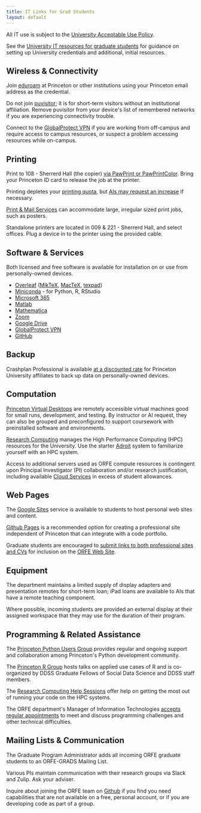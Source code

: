 ```yaml
---
title: IT Links for Grad Students
layout: default
---
```


All IT use is subject to the [University Acceptable Use Policy][1].

See the [University IT resources for graduate students](https://oit.princeton.edu/get-started/faculty-and-staff) for guidance on setting up University credentials and additional, initial resources.

## Wireless & Connectivity

Join [eduroam][4] at Princeton or other institutions using your Princeton email address as the credential.

Do not join [puvisitor][5]; it is for short-term visitors without an institutional affiliation.  Remove puvisitor from your device's list of remembered networks if you are experiencing connectivity trouble.

Connect to the [GlobalProtect VPN][16] if you are working from off-campus and require access to campus resources, or suspect a problem accessing resources while on-campus.

## Printing

Print to 108 - Sherrerd Hall (the copier) [via PawPrint or PawPrintColor][8].  Bring your Princeton ID card to release the job at the printer.

Printing depletes your [printing quota](https://kb.princeton.edu/8329#section5), but [AIs may request an increase](https://orfe.princeton.edu/graduate/aiprint) if necessary.

[Print & Mail Services][9] can accommodate large, irregular sized print jobs, such as posters.

Standalone printers are located in 009 & 221 - Sherrerd Hall, and select offices. Plug a device in to the printer using the provided cable.

## Software & Services

Both licensed and free software is available for installation on or use from personally-owned devices.

* [Overleaf][32] ([MikTeX][29], [MacTeX][30], [texpad][31])
* [Miniconda][33] - for Python, R, RStudio
* [Microsoft 365][10]
* [Matlab][11]
* [Mathematica][12]
* [Zoom][35]
* [Google Drive][15]
* [GlobalProtect VPN][16]
* [GitHub][38]

## Backup

Crashplan Professional is available [at a discounted rate][40] for Princeton University affiliates to back up data on personally-owned devices.

## Computation

[Princeton Virtual Desktops][37] are remotely accessible virtual machines good for small runs, development, and testing.  By instructor or AI request, they can also be grouped and preconfigured to support coursework with preinstalled software and environments.

[Research Computing][19] manages the High Performance Computing (HPC) resources for the University.  Use the starter [Adroit][21] system to familiarize yourself with an HPC system.

Access to additional servers used as ORFE compute resources is contingent upon Principal Investigator (PI) collaboration and/or research justification, including available [Cloud Services][36] in excess of student allowances.

## Web Pages

The [Google Sites][41] service is available to students to host personal web sites and content.

[Github Pages][28] is a recommended option for creating a professional site independent of Princeton that can integrate with a code portfolio. 

Graduate students are encouraged to [submit links to both professional sites and CVs][42] for inclusion on the [ORFE Web Site][25].


## Equipment

The department maintains a limited supply of display adapters and presentation remotes for short-term loan; iPad loans are available to AIs that have a remote teaching component.

Where possible, incoming students are provided an external display at their assigned workspace that they may use for the duration of their program.

## Programming & Related Assistance

The [Princeton Python Users Group][43] provides regular and ongoing support and collaboration among Princeton's Python development community.

The [Princeton R Group][44] hosts talks on applied use cases of R and is co-organized by DDSS Graduate Fellows of Social Data Science and DDSS staff members.

The [Research Computing Help Sessions](https://researchcomputing.princeton.edu/support/help-sessions) offer help on getting the most out of running your code on the HPC systems.

The ORFE department's Manager of Information Technologies [accepts regular appointments](https://orfe.princeton.edu/bino) to meet and discuss programming challenges and other technical difficulties.

## Mailing Lists & Communication

The Graduate Program Administrator adds all incoming ORFE graduate students to an ORFE-GRADS Mailing List.

Various PIs maintain communication with their research groups via Slack and Zulip.  Ask your adviser.

Inquire about joining the ORFE team on [Github][27] if you find you need capabilities that are not available on a free, personal account, or if you are developing code as part of a group.

[1]: <https://www.princeton.edu/itpolicy>
[3]: <https://princeton.service-now.com/service?id=kb_article&sys_id=26de00a81be3205041bd6286624bcbb3#section0>
[4]: <https://kb.princeton.edu/KB0010255>
[5]: <https://princeton.service-now.com/service?id=kb_article&sys_id=26de00a81be3205041bd6286624bcbb3#section0>
[7]: <http://orfe.princeton.edu/help/printing>
[8]: <https://orfe.princeton.edu/print>
[9]: <https://printandmail.princeton.edu>
[10]: <https://kb.princeton.edu/9416>
[11]: <https://kb.princeton.edu/KB0011341>
[12]: <https://kb.princeton.edu/KB0011002>
[13]: <mailto:orfehelp@princeton.edu>
[14]: <https://princeton.service-now.com/service?id=sc_cat_item&sys_id=4db8b6b04f99e74cf56c0ad14210c77a>
[15]: <https://kb.princeton.edu/1128>
[16]: <https://www.princeton.edu/vpn>
[17]: <https://get.teamviewer.com/orfehelp>
[18]: <https://princeton.service-now.com/service?id=sc_cat_item&sys_id=91724a974f2ffe8018ddd48e5210c72a>
[19]: <https://www.princeton.edu/researchcomputing>
[20]: <https://www.princeton.edu/researchcomputing/computational-hardware/nobel>
[21]: <https://www.princeton.edu/researchcomputing/computational-hardware/adroit>
[22]: <https://orfe.princeton.edu/help/hardware>
[23]: <https://www.princeton.edu/clusters/cluster-list>
[24]: <https://scholar.princeton.edu>
[25]: <https://orfe.princeton.edu/>
[27]: <https://www.princeton.edu/researchcomputing/services/github-form-new>
[28]: <https://pages.github.com>
[29]: <https://miktex.org>
[30]: <https://tug.org/mactex>
[31]: <https://www.texpad.com/ios>
[32]: <https://overleaf.com>
[33]: <https://docs.conda.io/en/latest/miniconda.html>
[34]: <https://princeton.service-now.com/service?id=kb_article&sys_id=KB0013096>
[35]: <https://kb.princeton.edu/KB0013476>
[36]: <https://princeton.service-now.com/service?id=sc_cat_item&sys_id=06268c7c1bc444d098d1217e6e4bcb4f>
[37]: <https://kb.princeton.edu/KB0012822>
[38]: <https://forms.rc.princeton.edu/github/>
[39]: <https://princeton.service-now.com/service?id=kb_article&sys_id=6569cd6b1bea94108f8243f4bd4bcbe1>
[40]: <https://www.crashplan.com/princeton-university/>
[41]: <https://kb.princeton.edu/1174>
[42]: <https://orfe.princeton.edu/gradcv>
[43]: <https://researchcomputing.princeton.edu/learn/user-groups/python>
[44]: <https://princeton-r-group.github.io/>
